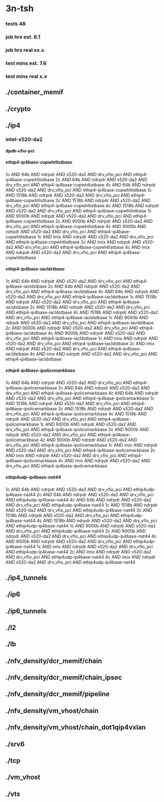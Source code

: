 # 3n-tsh
### tests 48
### job hrs est. 6.1
### job hrs real xx.x
### test mins est. 7.6
### test mins real x.x
## ./container_memif
## ./crypto
## ./ip4
### intel-x520-da2
#### dpdk-vfio-pci
##### ethip4-ip4base-copwhtlistbase
1c AND 64b AND ndrpdr AND x520-da2 AND drv_vfio_pci AND ethip4-ip4base-copwhtlistbase
2c AND 64b AND ndrpdr AND x520-da2 AND drv_vfio_pci AND ethip4-ip4base-copwhtlistbase
4c AND 64b AND ndrpdr AND x520-da2 AND drv_vfio_pci AND ethip4-ip4base-copwhtlistbase
1c AND 1518b AND ndrpdr AND x520-da2 AND drv_vfio_pci AND ethip4-ip4base-copwhtlistbase
2c AND 1518b AND ndrpdr AND x520-da2 AND drv_vfio_pci AND ethip4-ip4base-copwhtlistbase
4c AND 1518b AND ndrpdr AND x520-da2 AND drv_vfio_pci AND ethip4-ip4base-copwhtlistbase
1c AND 9000b AND ndrpdr AND x520-da2 AND drv_vfio_pci AND ethip4-ip4base-copwhtlistbase
2c AND 9000b AND ndrpdr AND x520-da2 AND drv_vfio_pci AND ethip4-ip4base-copwhtlistbase
4c AND 9000b AND ndrpdr AND x520-da2 AND drv_vfio_pci AND ethip4-ip4base-copwhtlistbase
1c AND imix AND ndrpdr AND x520-da2 AND drv_vfio_pci AND ethip4-ip4base-copwhtlistbase
2c AND imix AND ndrpdr AND x520-da2 AND drv_vfio_pci AND ethip4-ip4base-copwhtlistbase
4c AND imix AND ndrpdr AND x520-da2 AND drv_vfio_pci AND ethip4-ip4base-copwhtlistbase
##### ethip4-ip4base-iacldstbase
1c AND 64b AND ndrpdr AND x520-da2 AND drv_vfio_pci AND ethip4-ip4base-iacldstbase
2c AND 64b AND ndrpdr AND x520-da2 AND drv_vfio_pci AND ethip4-ip4base-iacldstbase
4c AND 64b AND ndrpdr AND x520-da2 AND drv_vfio_pci AND ethip4-ip4base-iacldstbase
1c AND 1518b AND ndrpdr AND x520-da2 AND drv_vfio_pci AND ethip4-ip4base-iacldstbase
2c AND 1518b AND ndrpdr AND x520-da2 AND drv_vfio_pci AND ethip4-ip4base-iacldstbase
4c AND 1518b AND ndrpdr AND x520-da2 AND drv_vfio_pci AND ethip4-ip4base-iacldstbase
1c AND 9000b AND ndrpdr AND x520-da2 AND drv_vfio_pci AND ethip4-ip4base-iacldstbase
2c AND 9000b AND ndrpdr AND x520-da2 AND drv_vfio_pci AND ethip4-ip4base-iacldstbase
4c AND 9000b AND ndrpdr AND x520-da2 AND drv_vfio_pci AND ethip4-ip4base-iacldstbase
1c AND imix AND ndrpdr AND x520-da2 AND drv_vfio_pci AND ethip4-ip4base-iacldstbase
2c AND imix AND ndrpdr AND x520-da2 AND drv_vfio_pci AND ethip4-ip4base-iacldstbase
4c AND imix AND ndrpdr AND x520-da2 AND drv_vfio_pci AND ethip4-ip4base-iacldstbase
##### ethip4-ip4base-ipolicemarkbase
1c AND 64b AND ndrpdr AND x520-da2 AND drv_vfio_pci AND ethip4-ip4base-ipolicemarkbase
2c AND 64b AND ndrpdr AND x520-da2 AND drv_vfio_pci AND ethip4-ip4base-ipolicemarkbase
4c AND 64b AND ndrpdr AND x520-da2 AND drv_vfio_pci AND ethip4-ip4base-ipolicemarkbase
1c AND 1518b AND ndrpdr AND x520-da2 AND drv_vfio_pci AND ethip4-ip4base-ipolicemarkbase
2c AND 1518b AND ndrpdr AND x520-da2 AND drv_vfio_pci AND ethip4-ip4base-ipolicemarkbase
4c AND 1518b AND ndrpdr AND x520-da2 AND drv_vfio_pci AND ethip4-ip4base-ipolicemarkbase
1c AND 9000b AND ndrpdr AND x520-da2 AND drv_vfio_pci AND ethip4-ip4base-ipolicemarkbase
2c AND 9000b AND ndrpdr AND x520-da2 AND drv_vfio_pci AND ethip4-ip4base-ipolicemarkbase
4c AND 9000b AND ndrpdr AND x520-da2 AND drv_vfio_pci AND ethip4-ip4base-ipolicemarkbase
1c AND imix AND ndrpdr AND x520-da2 AND drv_vfio_pci AND ethip4-ip4base-ipolicemarkbase
2c AND imix AND ndrpdr AND x520-da2 AND drv_vfio_pci AND ethip4-ip4base-ipolicemarkbase
4c AND imix AND ndrpdr AND x520-da2 AND drv_vfio_pci AND ethip4-ip4base-ipolicemarkbase
##### ethip4udp-ip4base-nat44
1c AND 64b AND ndrpdr AND x520-da2 AND drv_vfio_pci AND ethip4udp-ip4base-nat44
2c AND 64b AND ndrpdr AND x520-da2 AND drv_vfio_pci AND ethip4udp-ip4base-nat44
4c AND 64b AND ndrpdr AND x520-da2 AND drv_vfio_pci AND ethip4udp-ip4base-nat44
1c AND 1518b AND ndrpdr AND x520-da2 AND drv_vfio_pci AND ethip4udp-ip4base-nat44
2c AND 1518b AND ndrpdr AND x520-da2 AND drv_vfio_pci AND ethip4udp-ip4base-nat44
4c AND 1518b AND ndrpdr AND x520-da2 AND drv_vfio_pci AND ethip4udp-ip4base-nat44
1c AND 9000b AND ndrpdr AND x520-da2 AND drv_vfio_pci AND ethip4udp-ip4base-nat44
2c AND 9000b AND ndrpdr AND x520-da2 AND drv_vfio_pci AND ethip4udp-ip4base-nat44
4c AND 9000b AND ndrpdr AND x520-da2 AND drv_vfio_pci AND ethip4udp-ip4base-nat44
1c AND imix AND ndrpdr AND x520-da2 AND drv_vfio_pci AND ethip4udp-ip4base-nat44
2c AND imix AND ndrpdr AND x520-da2 AND drv_vfio_pci AND ethip4udp-ip4base-nat44
4c AND imix AND ndrpdr AND x520-da2 AND drv_vfio_pci AND ethip4udp-ip4base-nat44
## ./ip4_tunnels
## ./ip6
## ./ip6_tunnels
## ./l2
## ./lb
## ./nfv_density/dcr_memif/chain
## ./nfv_density/dcr_memif/chain_ipsec
## ./nfv_density/dcr_memif/pipeline
## ./nfv_density/vm_vhost/chain
## ./nfv_density/vm_vhost/chain_dot1qip4vxlan
## ./srv6
## ./tcp
## ./vm_vhost
## ./vts
